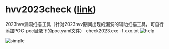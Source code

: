 # hvv2023check ([link](https://github.com/BBD-YZZ/hvv2023check.git))
2023hvv漏洞扫描工具（针对2023hvv期间出现的漏洞的辅助扫描工具，可自行添加POC-poc目录下的poc.yaml文件）
check2023.exe -f xxx.txt
![help](https://github.com/BBD-YZZ/hvv2023check/assets/132546612/bca7444a-d9a6-49e0-a919-6d6dc730adaa)

![simple](https://github.com/BBD-YZZ/hvv2023check/assets/132546612/5bb25cfd-8f76-404f-ab13-2aa423786f72)

